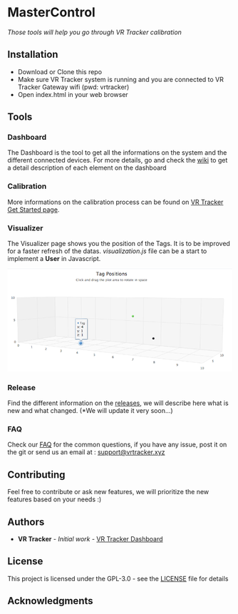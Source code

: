 # MasterControl

*Those tools will help you go through VR Tracker calibration*

## Installation
* Download or Clone this repo
* Make sure VR Tracker system is running and you are connected to VR Tracker Gateway wifi (pwd: vrtracker)
* Open index.html in your web browser

## Tools
### Dashboard
The Dashboard is the tool to get all the informations on the system and the different connected devices. For more details, go and check the [wiki](https://github.com/VR-Tracker/Master-Control/wiki/Dashboard) to get a detail description of each element on the dashboard

### Calibration
More informations on the calibration process can be found on [VR Tracker Get Started page](https://vrtracker.xyz/getstarted/).

### Visualizer
The Visualizer page shows you the position of the Tags. It is to be improved for a faster refresh of the datas.
*visualization.js* file can be a start to implement a **User** in Javascript.

![Visualizer](/img/visualizer.png)

### Release
Find the different information on the [releases](https://github.com/VR-Tracker/Master-Control/releases), we will describe here what is new and what changed. (*We will update it very soon...)

### FAQ
Check our [FAQ](https://vrtracker.xyz/faq/) for the common questions, if you have any issue, post it on the git or send us an email at : support@vrtracker.xyz

## Contributing

Feel free to contribute or ask new features, we will prioritize the new features based on your needs :)

## Authors

* **VR Tracker** - *Initial work* - [VR Tracker Dashboard](https://github.com/VR-Tracker/Master-Control)

## License

This project is licensed under the GPL-3.0 - see the [LICENSE](https://github.com/VR-Tracker/Master-Control/blob/master/LICENSE) file for details

## Acknowledgments
